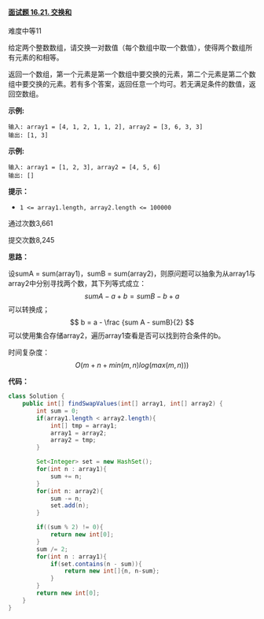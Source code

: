 #### [面试题 16.21. 交换和](https://leetcode-cn.com/problems/sum-swap-lcci/)

难度中等11

给定两个整数数组，请交换一对数值（每个数组中取一个数值），使得两个数组所有元素的和相等。

返回一个数组，第一个元素是第一个数组中要交换的元素，第二个元素是第二个数组中要交换的元素。若有多个答案，返回任意一个均可。若无满足条件的数值，返回空数组。

**示例:**

```
输入: array1 = [4, 1, 2, 1, 1, 2], array2 = [3, 6, 3, 3]
输出: [1, 3]
```

**示例:**

```
输入: array1 = [1, 2, 3], array2 = [4, 5, 6]
输出: []
```

**提示：**

- `1 <= array1.length, array2.length <= 100000`

通过次数3,661

提交次数8,245



**思路：**

设sumA = sum(array1)，sumB = sum(array2)，则原问题可以抽象为从array1与array2中分别寻找两个数，其下列等式成立：
$$
sumA - a + b = sumB - b + a
$$
可以转换成；
$$
b = a - \frac {sum A - sumB}{2}
$$
可以使用集合存储array2，遍历array1查看是否可以找到符合条件的b。



时间复杂度：
$$
O(m+n+min(m, n)log(max(m,n)))
$$


**代码：**

```java
class Solution {
    public int[] findSwapValues(int[] array1, int[] array2) {
        int sum = 0;
        if(array1.length < array2.length){
            int[] tmp = array1;
            array1 = array2;
            array2 = tmp;
        }

        Set<Integer> set = new HashSet();
        for(int n : array1){
            sum += n;
        }
        for(int n: array2){
            sum -= n;
            set.add(n);
        }

        if((sum % 2) != 0){
            return new int[0];
        }
        sum /= 2; 
        for(int n : array1){
            if(set.contains(n - sum)){
                return new int[]{n, n-sum};
            }
        }
        return new int[0];
    }
}
```

